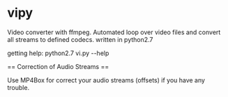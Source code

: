 # vipy
Video converter with ffmpeg. Automated loop over video files and convert all streams to defined codecs. written in python2.7

getting help:
  python2.7 vi.py --help


== Correction of Audio Streams ==

Use MP4Box for correct your audio streams (offsets) if you have any trouble.
